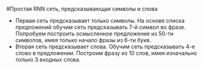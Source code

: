 #Простая RNN сеть, предсказывающая символы и слова
* Первая сеть предсказывает только символы. 
На основе списка предложений обучим сеть предсказывать 7-й символ во фразе. Попробуем построить осмысленное предложение из 50-ти символов, имея только начало фразы из 6-ти букв.
 * Вторая сеть предсказывает слова.
 Обучим сеть предсказывать 4-е слово в предложении. Построим фразу из 10 слов, имея изначально только 3 входных слова.
